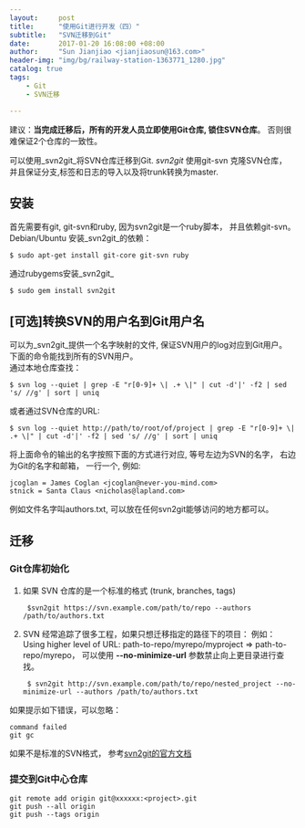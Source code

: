 ```yaml
---
layout:     post
title:      "使用Git进行开发（四）"  
subtitle:   "SVN迁移到Git"
date:       2017-01-20 16:08:00 +08:00
author:     "Sun Jianjiao <jianjiaosun@163.com>"
header-img: "img/bg/railway-station-1363771_1280.jpg"
catalog: true
tags:
    - Git
    - SVN迁移

---
```



建议：**当完成迁移后，所有的开发人员立即使用Git仓库, 锁住SVN仓库**。 否则很难保证2个仓库的一致性。  

可以使用_svn2git_将SVN仓库迁移到Git. _svn2git_ 使用git-svn 克隆SVN仓库， 并且保证分支,标签和日志的导入以及将trunk转换为master.


安装
------------
首先需要有git, git-svn和ruby, 因为svn2git是一个ruby脚本， 并且依赖git-svn。
Debian/Ubuntu 安装_svn2git_的依赖：

    $ sudo apt-get install git-core git-svn ruby

通过rubygems安装_svn2git_

    $ sudo gem install svn2git

[可选]转换SVN的用户名到Git用户名
-------
可以为_svn2git_提供一个名字映射的文件, 保证SVN用户的log对应到Git用户。 下面的命令能找到所有的SVN用户。  
通过本地仓库查找：

    $ svn log --quiet | grep -E "r[0-9]+ \| .+ \|" | cut -d'|' -f2 | sed 's/ //g' | sort | uniq

或者通过SVN仓库的URL:

    $ svn log --quiet http://path/to/root/of/project | grep -E "r[0-9]+ \| .+ \|" | cut -d'|' -f2 | sed 's/ //g' | sort | uniq

将上面命令的输出的名字按照下面的方式进行对应, 等号左边为SVN的名字， 右边为Git的名字和邮箱， 一行一个, 例如:

    jcoglan = James Coglan <jcoglan@never-you-mind.com>
    stnick = Santa Claus <nicholas@lapland.com>

例如文件名字叫authors.txt, 可以放在任何svn2git能够访问的地方都可以。


迁移
-----

### Git仓库初始化 ###

1. 如果 SVN 仓库的是一个标准的格式 (trunk, branches, tags)

        $svn2git https://svn.example.com/path/to/repo --authors /path/to/authors.txt


2. SVN 经常追踪了很多工程，如果只想迁移指定的路径下的项目：
例如： Using higher level of URL:  path-to-repo/myrepo/myproject =>   path-to-repo/myrepo， 可以使用 **--no-minimize-url** 参数禁止向上更目录进行查找。

        $ svn2git http://svn.example.com/path/to/repo/nested_project --no-minimize-url --authors /path/to/authors.txt

如果提示如下错误，可以忽略：

	command failed
	git gc

如果不是标准的SVN格式， 参考[svn2git的官方文档](https://github.com/nirvdrum/svn2git)

### 提交到Git中心仓库 ###

	git remote add origin git@xxxxxx:<project>.git
	git push --all origin
	git push --tags origin